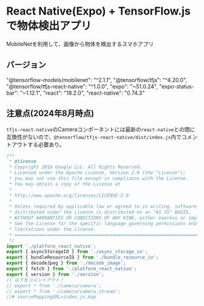 # React Native(Expo) + TensorFlow.jsで物体検出アプリ
MobileNetを利用して、画像から物体を検出するスマホアプリ

## バージョン

"@tensorflow-models/mobilenet": "^2.1.1",
"@tensorflow/tfjs": "^4.20.0",
"@tensorflow/tfjs-react-native": "^1.0.0",
"expo": "~51.0.24",
"expo-status-bar": "~1.12.1",
"react": "18.2.0",
"react-native": "0.74.3"

## 注意点(2024年8月時点)

`tfjs-react-native`のCameraコンポーネントには最新の`react-native`との間に互換性がないので、`@tensorflow/tfjs-react-native/dist/index.js`内でコメントアウトする必要あり。

```JavaScript:@tensorflow/tfjs-react-native/dist/index.js
/**
 * @license
 * Copyright 2019 Google LLC. All Rights Reserved.
 * Licensed under the Apache License, Version 2.0 (the "License");
 * you may not use this file except in compliance with the License.
 * You may obtain a copy of the License at
 *
 * http://www.apache.org/licenses/LICENSE-2.0
 *
 * Unless required by applicable law or agreed to in writing, software
 * distributed under the License is distributed on an "AS IS" BASIS,
 * WITHOUT WARRANTIES OR CONDITIONS OF ANY KIND, either express or implied.
 * See the License for the specific language governing permissions and
 * limitations under the License.
 * =============================================================================
 */
import './platform_react_native';
export { asyncStorageIO } from './async_storage_io';
export { bundleResourceIO } from './bundle_resource_io';
export { decodeJpeg } from './decode_image';
export { fetch } from './platform_react_native';
export { version } from './version';
// 以下をコメントアウト！
// export * from './camera/camera';
// export * from './camera/camera_stream';
//# sourceMappingURL=index.js.map
```